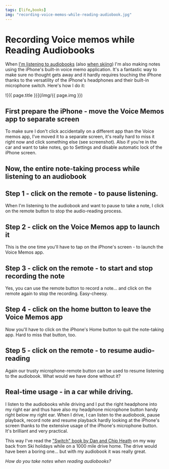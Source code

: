 ```yaml
---
tags: [life,books]
img: "recording-voice-memos-while-reading-audiobook.jpg"
---
```


# Recording Voice memos while Reading Audiobooks


When [I'm listening to audiobooks](/reading-audiobooks-and-absorbing-content) (also [when skiing](/reading-audiobooks-while-doing-sports-product)) I'm also making notes using the iPhone's built-in voice memo application. It's a fantastic way to make sure no thought gets away and it hardly requires touching the iPhone thanks to the versatility of the iPhone's headphones and their built-in microphone switch. Here's how I do it:

<!--More-->

![{{ page.title }}](/img/{{ page.img }})

## First prepare the iPhone - move the Voice Memos app to separate screen

To make sure I don't click accidentally on a different app than the Voice memos app, I've moved it to a separate screen, it's really hard to miss it right now and click something else (see screenshot). Also if you're in the car and want to take notes, go to Settings and disable automatic lock of the iPhone screen.

## Now, the entire note-taking process while listening to an audiobook

## Step 1 - click on the remote - to pause listening.

When I'm listening to the audiobook and want to pause to take a note, I click on the remote button to stop the audio-reading process.

## Step 2 - click on the Voice Memos app to launch it

This is the one time you'll have to tap on the iPhone's screen - to launch the Voice Memos app.

## Step 3 - click on the remote - to start and stop recording the note

Yes, you can use the remote button to record a note... and click on the remote again to stop the recording. Easy-cheesy.

## Step 4 - click on the home button to leave the Voice Memos app

Now you'll have to click on the iPhone's Home button to quit the note-taking app. Hard to miss that button, too.

## Step 5 - click on the remote - to resume audio-reading

Again our trusty microphone-remote button can be used to resume listening to the audiobook. What would we have done without it?

## Real-time usage - in a car while driving.

I listen to the audiobooks while driving and I put the right headphone into my right ear and thus have also my headphone microphone button handy right below my right ear. When I drive, I can listen to the audiobook, pause playback, record note and resume playback hardly looking at the iPhone's screen thanks to the extensive usage of the iPhone's microphone button. It's brilliant and very practical.

This way I've read the ["Switch" book by Dan and Chip Heath](/book-review-switch-by-heath-brothers-a-positi) on my way back from Ski holidays while on a 1000 mile drive home. The drive would have been a boring one... but with my audiobook it was really great.

_How do you take notes when reading audiobooks?_


[n]: https://michael.gratis/nozbe